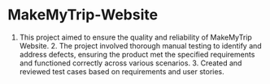 # MakeMyTrip-Website
1. This project aimed to ensure the quality  and reliability of MakeMyTrip Website.  2. The project involved thorough manual  testing to identify and address defects,  ensuring the product met the specified  requirements and functioned correctly  across various scenarios.  3. Created and reviewed test cases based on  requirements and user stories. 
